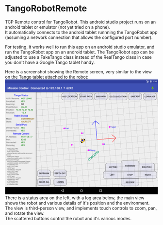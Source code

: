 # TangoRobotRemote

TCP Remote control for [TangoRobot](https://github.com/pwipf/TangoRobot).
This android studio project runs on an android tablet or emulator (not yet tried on a phone).  
It automatically connects to the android tablet runnning the TangoRobot app (assuming a network connection that allows the configured port number).  

For testing, it works well to run this app on an android studio emulator, and run the TangoRobot app on an android tablet.  The TangoRobot app can be adjusted to use a FakeTango class instead of the RealTango class in case you don't have a Google Tango tablet handy.

Here is a screenshot showing the Remote screen, very similar to the view on the Tango tablet attached to the robot:
![screen](/RemoteScreen.png?raw=true "screenshot")
There is a status area on the left, with a log area below, the main view shows the robot and various details of it's position and the environment.  The view is third-person view, and implements touch controls to zoom, pan, and rotate the view.  
The scattered buttons control the robot and it's various modes.
